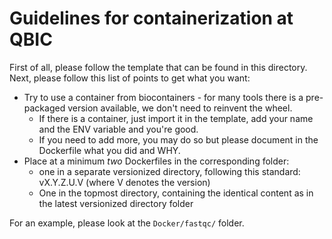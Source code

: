 # Guidelines for containerization at QBIC

First of all, please follow the template that can be found in this directory. Next, please follow this list of points to get what you want:


- Try to use a container from biocontainers - for many tools there is a pre-packaged version available, we don't need to reinvent the wheel. 
  - If there is a container, just import it in the template, add your name and the ENV variable and you're good.
  - If you need to add more, you may do so but please document in the Dockerfile what you did and WHY.
- Place at a minimum *two* Dockerfiles in the corresponding folder:
  - one in a separate versionized directory, following this standard: vX.Y.Z.U.V (where V denotes the version)
  - One in the topmost directory, containing the identical content as in the latest versionized directory folder

For an example, please look at the `Docker/fastqc/` folder. 

